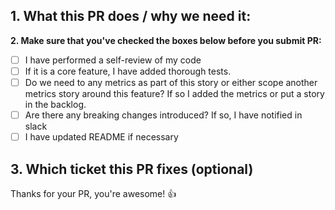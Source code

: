 **1. What this PR does / why we need it:**
-

**2. Make sure that you've checked the boxes below before you submit PR:**

- [ ] I have performed a self-review of my code
- [ ] If it is a core feature, I have added thorough tests.
- [ ] Do we need to any metrics as part of this story or either scope another metrics story around this feature? If so I added the metrics or put a story in the backlog.
- [ ] Are there any breaking changes introduced? If so, I have notified in slack
- [ ] I have updated README if necessary

**3. Which ticket this PR fixes (optional)**
-

Thanks for your PR, you're awesome! :+1:
